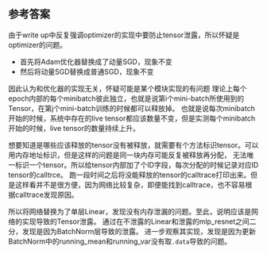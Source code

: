 ## 参考答案
由于write up中反复强调optimizer的实现中要防止tensor泄露，所以怀疑是optimizer的问题。
- 首先将Adam优化器替换成了动量SGD，现象不变
- 然后将动量SGD替换成普通SGD，现象不变

因此认为和优化器的实现无关，怀疑可能是某个模块实现的有问题
理论上每个epoch内部的每个minibatch彼此独立，也就是说第i个mini-batch所使用到的Tensor，在第j个mini-batch训练的时候都可以释放掉。
也就是说每次minibatch开始的时候，系统中存在的live tensor都应该数量不变，但是实测每个minibatch开始的时候，live tensor的数量持续上升。

想要知道是哪些应该释放的tensor没有被释放，就需要有个方法标识tensor。可以用内存地址标识，但是这样的问题是同一块内存可能反复被释放再分配，
无法唯一标识一个tensor。所以给tensor内部加了个ID字段，每次分配的时候记录对应ID tensor的calltrce。
跑一段时间之后将没能释放的tensor的calltrace打印出来。但是这样看并不是很方便，因为网络比较复杂，即便能找到calltrace，也不容易根据calltrace发现原因。

所以将网络替换为了单层Linear，发现没有内存泄漏的问题。至此，说明应该是网络的实现导致的Tensor泄露。
通过在不泄露的Linear和泄露的mlp_resnet之间二分，发现是因为BatchNorm层导致的泄露。
进一步观察其实现，发现是因为更新BatchNorm中的running_mean和running_var没有取`.data`导致的问题。
